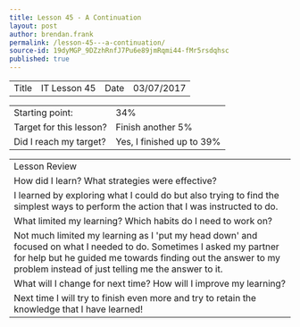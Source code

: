 ```yaml
---
title: Lesson 45 - A Continuation
layout: post
author: brendan.frank
permalink: /lesson-45---a-continuation/
source-id: 19dyMGP_9DZzhRnfJ7Pu6e89jmRqmi44-fMr5rsdqhsc
published: true
---
```

<table>
  <tr>
    <td>Title</td>
    <td>IT Lesson 45</td>
    <td>Date</td>
    <td>03/07/2017</td>
  </tr>
</table>


<table>
  <tr>
    <td>Starting point:</td>
    <td>34%</td>
  </tr>
  <tr>
    <td>Target for this lesson?</td>
    <td>Finish another 5%</td>
  </tr>
  <tr>
    <td>Did I reach my target? </td>
    <td>Yes, I finished up to 39%</td>
  </tr>
</table>


<table>
  <tr>
    <td>Lesson Review</td>
  </tr>
  <tr>
    <td>How did I learn? What strategies were effective? </td>
  </tr>
  <tr>
    <td>I learned by exploring what I could do but also trying to find the simplest ways to perform the action that I was instructed to do.</td>
  </tr>
  <tr>
    <td>What limited my learning? Which habits do I need to work on? </td>
  </tr>
  <tr>
    <td>Not much limited my learning as I 'put my head down' and focused on what I needed to do. Sometimes I asked my partner for help but he guided me towards finding out the answer to my problem instead of just telling me the answer to it.</td>
  </tr>
  <tr>
    <td>What will I change for next time? How will I improve my learning?</td>
  </tr>
  <tr>
    <td>Next time I will try to finish even more and try to retain the knowledge that I have learned!</td>
  </tr>
</table>


